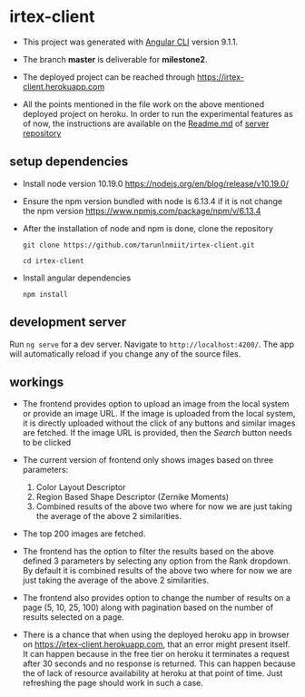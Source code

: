 # irtex-client

* This project was generated with [Angular CLI](https://github.com/angular/angular-cli) version 9.1.1.

* The branch **master** is deliverable for **milestone2**.

* The deployed project can be reached through https://irtex-client.herokuapp.com

* All the points mentioned in the file work on the above mentioned deployed project on heroku. In order to run the experimental features as of now, the instructions are available on the [Readme.md](https://github.com/tarunlnmiit/irtex-1.0/blob/milestone2/README.md) of [server repository](https://github.com/tarunlnmiit/irtex-1.0/tree/milestone2)

## setup dependencies

* Install node version 10.19.0 https://nodejs.org/en/blog/release/v10.19.0/

* Ensure the npm version bundled with node is 6.13.4 if it is not change the npm version https://www.npmjs.com/package/npm/v/6.13.4

* After the installation of node and npm is done, clone the repository
  
  `git clone https://github.com/tarunlnmiit/irtex-client.git`

  `cd irtex-client`

* Install angular dependencies

  `npm install`

## development server

Run `ng serve` for a dev server. Navigate to `http://localhost:4200/`. The app will automatically reload if you change any of the source files.

## workings

* The frontend provides option to upload an image from the local system or provide an image URL. If the image is uploaded from the local system, it is directly uploaded without the click of any buttons and similar images are fetched. If the image URL is provided, then the *Search* button needs to be clicked

* The current version of frontend only shows images based on three parameters:
  1. Color Layout Descriptor
  2. Region Based Shape Descriptor (Zernike Moments)
  3. Combined results of the above two where for now we are just taking the average of the above 2 similarities.
  
* The top 200 images are fetched.

* The frontend has the option to filter the results based on the above defined 3 parameters by selecting any option from the Rank dropdown. By default it is combined results of the above two where for now we are just taking the average of the above 2 similarities.

* The frontend also provides option to change the number of results on a page (5, 10, 25, 100) along with pagination based on the number of results selected on a page.

* There is a chance that when using the deployed heroku app in browser on https://irtex-client.herokuapp.com, that an error might present itself. It can happen because in the free tier on heroku it terminates a request after 30 seconds and no response is returned. This can happen because the of lack of resource availability at heroku at that point of time. Just refreshing the page should work in such a case.

